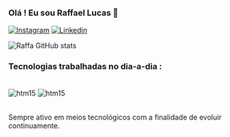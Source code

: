 

### Olá ! Eu sou Raffael Lucas 🤙

[![Instagram](https://img.shields.io/badge/Instagram-E4405F?style=for-the-badge&logo=instagram&logoColor=white)](https://instagram.com/raffaelucasss)
[![Linkedin](https://img.shields.io/badge/LinkedIn-0077B5?style=for-the-badge&logo=linkedin&logoColor=white)](https://www.linkedin.com/in/raffael-lucas-125839270/)

![Raffa GitHub stats](https://github-readme-stats.vercel.app/api?username=raffaellucass&show_icons=true&theme=tokyonight)

### Tecnologias trabalhadas no dia-a-dia :

<div style="display: inline_block"><br/>
    <img align="center" alt="htm15" src="https://img.shields.io/badge/Python-3776AB?style=for-the-badge&logo=python&logoColor=white" />
    <img align="center" alt="htm15" src="https://img.shields.io/badge/Java-ED8B00?style=for-the-badge&logo=openjdk&logoColor=white" />
</div><br/>

Sempre ativo em meios tecnológicos com a finalidade de evoluir continuamente. 
